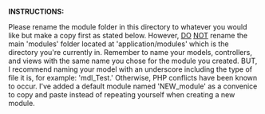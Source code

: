 <b>INSTRUCTIONS:</b>

Please rename the module folder in this directory to whatever you would like but make a copy first as stated below. However, <u>DO</u> <u>NOT</u> rename the main 'modules' folder located at 'application/modules' which is the directory you're currently in. Remember to name your models, controllers, and views with the same name you chose for the module you created. BUT, I recommend naming your model with an underscore including the type of file it is, for example: 'mdl_Test.' Otherwise, PHP conflicts have been known to occur. I've added a default module named 'NEW_module' as a convenice to copy and paste instead of repeating yourself when creating a new module.
